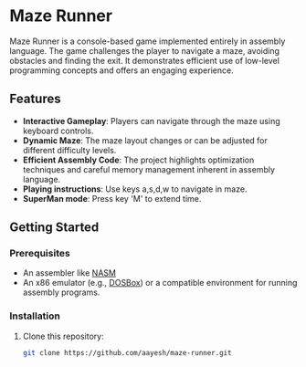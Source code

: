 # Maze Runner

Maze Runner is a console-based game implemented entirely in assembly language. The game challenges the player to navigate a maze, avoiding obstacles and finding the exit. It demonstrates efficient use of low-level programming concepts and offers an engaging experience.

## Features
- **Interactive Gameplay**: Players can navigate through the maze using keyboard controls.
- **Dynamic Maze**: The maze layout changes or can be adjusted for different difficulty levels.
- **Efficient Assembly Code**: The project highlights optimization techniques and careful memory management inherent in assembly language.
- **Playing instructions**: Use keys a,s,d,w to navigate in maze.
- **SuperMan mode**: Press key 'M' to extend time.

## Getting Started

### Prerequisites
- An assembler like [NASM](https://www.nasm.us/) 
- An x86 emulator (e.g., [DOSBox](https://www.dosbox.com/)) or a compatible environment for running assembly programs.

### Installation
1. Clone this repository:
   ```bash
   git clone https://github.com/aayesh/maze-runner.git
